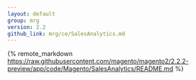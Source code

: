 ```yaml
---
layout: default
group: mrg
version: 2.2
github_link: mrg/ce/SalesAnalytics.md
---
```


{% remote_markdown https://raw.githubusercontent.com/magento/magento2/2.2.2-preview/app/code/Magento/SalesAnalytics/README.md %}